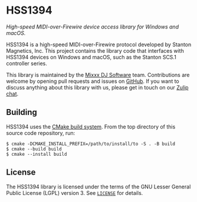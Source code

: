# HSS1394

*High-speed MIDI-over-Firewire device access library for Windows and macOS.*

HSS1394 is a high-speed MIDI-over-Firewire protocol developed by Stanton Magnetics, Inc.
This project contains the library code that interfaces with HSS1394 devices on Windows and macOS, such as the Stanton SCS.1 controller series.

This library is maintained by the [Mixxx DJ Software](https://mixxx.org/) team.
Contributions are welcome by opening pull requests and issues on [GitHub](https://github.com/mixxxdj/hss1394).
If you want to discuss anything about this library with us, please get in touch on our [Zulip chat](https://mixxx.zulipchat.com/).

## Building

HSS1394 uses the [CMake build system](https://cmake.org/).
From the top directory of this source code repository, run:

    $ cmake -DCMAKE_INSTALL_PREFIX=/path/to/install/to -S . -B build
    $ cmake --build build
    $ cmake --install build

## License

The HSS1394 library is licensed under the terms of the GNU Lesser General Public License (LGPL) version 3.
See [`LICENSE`](LICENSE) for details.
